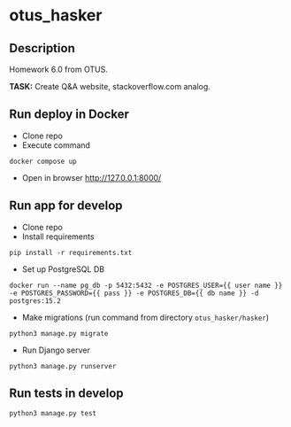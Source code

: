 # otus_hasker

## Description
Homework 6.0 from OTUS.

**TASK:** Create Q&A website, stackoverflow.com analog.

## Run deploy in Docker
- Clone repo
- Execute command
```commandline
docker compose up
```
- Open in browser http://127.0.0.1:8000/

## Run app for develop
- Clone repo
- Install requirements
```commandline
pip install -r requirements.txt
```
- Set up PostgreSQL DB
```commandline
docker run --name pg_db -p 5432:5432 -e POSTGRES_USER={{ user name }} -e POSTGRES_PASSWORD={{ pass }} -e POSTGRES_DB={{ db name }} -d postgres:15.2
```
- Make migrations (run command from directory `otus_hasker/hasker`)
```commandline
python3 manage.py migrate
```
- Run Django server
```commandline
python3 manage.py runserver
```

## Run tests in develop
```commandline
python3 manage.py test
```